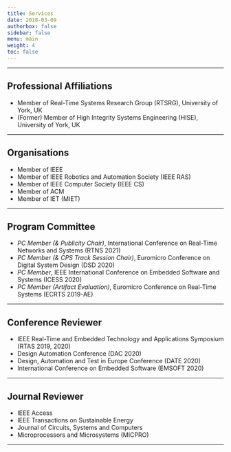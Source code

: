 ```yaml
---
title: Services
date: 2018-03-09
authorbox: false
sidebar: false
menu: main
weight: 4
toc: false
---
```


---

## Professional Affiliations

- Member of Real-Time Systems Research Group (RTSRG), University of York, UK
- (Former) Member of High Integrity Systems Engineering (HISE), University of York, UK

---

## Organisations

- Member of IEEE
- Member of IEEE Robotics and Automation Society (IEEE RAS)
- Member of IEEE Computer Society (IEEE CS)
- Member of ACM
- Member of IET (MIET)

---

## Program Committee

- *PC Member (& Publicity Chair)*, International Conference on Real-Time Networks and Systems (RTNS 2021)
- *PC Member (& CPS Track Session Chair)*, Euromicro Conference on Digital System Design (DSD 2020)
- *PC Member*, IEEE International Conference on Embedded Software and Systems (ICESS 2020)
- *PC Member (Artifact Evaluation)*, Euromicro Conference on Real-Time Systems (ECRTS 2019-AE)

---

## Conference Reviewer

- IEEE Real-Time and Embedded Technology and Applications Symposium (RTAS 2019, 2020)
- Design Automation Conference (DAC 2020)
- Design, Automation and Test in Europe Conference (DATE 2020)
- International Conference on Embedded Software (EMSOFT 2020)

---

## Journal Reviewer

- IEEE Access
- IEEE Transactions on Sustainable Energy
- Journal of Circuits, Systems and Computers
- Microprocessors and Microsystems (MICPRO)

---
